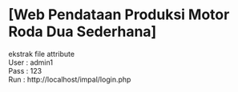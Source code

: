 # [Web Pendataan Produksi Motor Roda Dua Sederhana]
ekstrak file attribute <br>
User : admin1 <br>
Pass : 123 <br>
Run : http://localhost/impal/login.php <br>
